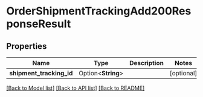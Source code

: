 # OrderShipmentTrackingAdd200ResponseResult

## Properties

Name | Type | Description | Notes
------------ | ------------- | ------------- | -------------
**shipment_tracking_id** | Option<**String**> |  | [optional]

[[Back to Model list]](../README.md#documentation-for-models) [[Back to API list]](../README.md#documentation-for-api-endpoints) [[Back to README]](../README.md)


